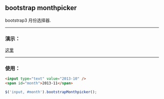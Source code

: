 ## bootstrap monthpicker

bootstrap3 月份选择器. 

___

### 演示：

[这里](http://wenzhixin.net.cn/p/bootstrap-monthpicker/)

___

### 使用：

```html
<input type="text" value="2013-10" />
<span id="month">2013-11</span>
```

```javascript
$('input, #month').bootstrapMonthpicker();
```